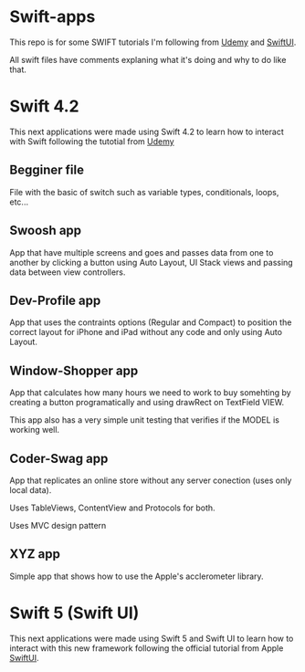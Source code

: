 # Swift-apps
This repo is for some SWIFT tutorials I'm following from [Udemy](https://www.udemy.com/devslopes-ios12/) and [SwiftUI](https://developer.apple.com/tutorials/swiftui).

All swift files have comments explaning what it's doing and why to do like that.

# Swift 4.2
This next applications were made using Swift 4.2 to learn how to interact with Swift following the tutotial from [Udemy](https://www.udemy.com/devslopes-ios12/)

## Begginer file
File with the basic of switch such as variable types, conditionals, loops, etc...

## Swoosh app
App that have multiple screens and goes and passes data from one to another by clicking a button using Auto Layout, UI Stack views and passing data between view controllers.

## Dev-Profile app
App that uses the contraints options (Regular and Compact) to position the correct layout for iPhone and iPad without any code and only using Auto Layout.

## Window-Shopper app
App that calculates how many hours we need to work to buy somehting by creating a button programatically and using drawRect on TextField VIEW.

This app also has a very simple unit testing that verifies if the MODEL is working well.

## Coder-Swag app
App that replicates an online store without any server conection (uses only local data).

Uses TableViews, ContentView and Protocols for both.

Uses MVC design pattern


## XYZ app
Simple app that shows how to use the Apple's acclerometer library.

# Swift 5 (Swift UI)
This next applications were made using Swift 5 and Swift UI to learn how to interact with this new framework following the official tutorial from Apple [SwiftUI](https://developer.apple.com/tutorials/swiftui).
